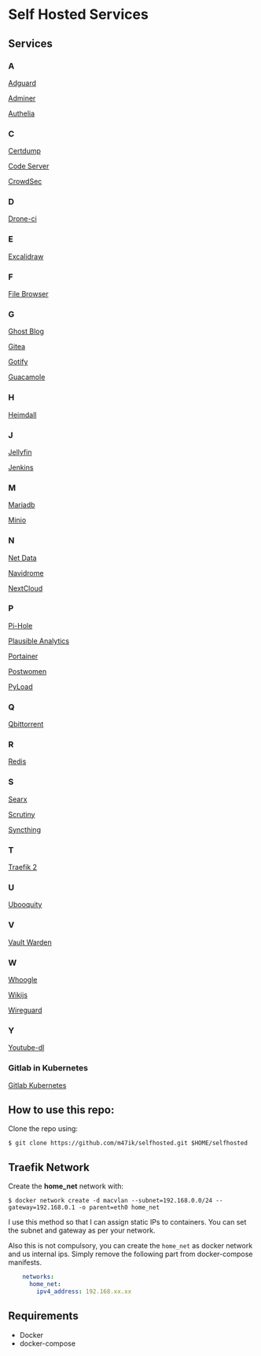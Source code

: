 # Self Hosted Services 

## Services 


### A
[Adguard](/services/adguard.yml)

[Adminer](/services/adminer.yml)

[Authelia](/services/sso.yml)


### C
[Certdump](/services/certdumper.yml)

[Code Server](/services/code.yml)

[CrowdSec](/services/crowdsec.yml)

### D
[Drone-ci](/services/drone-ci.yml)

### E
[Excalidraw](/services/excalidraw.yml)

### F
[File Browser](services/filebrowser.yml)

### G
[Ghost Blog](services/ghost-blog.yml)

[Gitea](/services/gitea.yml)

[Gotify](/services/gotify.yml)

[Guacamole](/services/guacamole.yml)

### H
[Heimdall](/services/heimdall.yml)

### J
[Jellyfin](/services/jellyfin.yml)

[Jenkins](/services/jenkins.yml)

### M
[Mariadb](/services/mariadb.yml)

[Minio](/services/minio.yml)

### N
[Net Data](services/netdata.yml)

[Navidrome](services/navidrome.yml)

[NextCloud](/services/nextcloud.yml)

### P
[Pi-Hole](services/pihole.yml)

[Plausible Analytics](/services/plausible-analytics.yml)

[Portainer](/services/portainer.yml)

[Postwomen](/services/postwomen.yml)

[PyLoad](services/pyload.yml)

### Q
[Qbittorrent](/services/qbittorrent.yml)

### R
[Redis](/services/redis.yml)

### S
[Searx](/services/find.yml)

[Scrutiny](/services/scrutiny.yml)

[Syncthing](/services/synthing.yml)

### T
[Traefik 2](/services/traefik2.yml)

### U
[Ubooquity](/services/ubooquity.yml)

### V
[Vault Warden](/services/vaultwarden.yml)

### W
[Whoogle](/services/whoogle.yml)

[Wikijs](/services/wikijs.yml)

[Wireguard](/services/wireguard.yml)

### Y
[Youtube-dl](/services/youtube-dl.yml)

### Gitlab in Kubernetes
[Gitlab Kubernetes](https://github.com/kha7iq/gitlab-k8s)

## How to use this repo:

Clone the repo using:

```
$ git clone https://github.com/m47ik/selfhosted.git $HOME/selfhosted
```


## Traefik Network

Create the **home_net** network with:

```
$ docker network create -d macvlan --subnet=192.168.0.0/24 --gateway=192.168.0.1 -o parent=eth0 home_net
```

I use this method so that I can assign static IPs to containers. You can set the subnet and gateway as per your network.

Also this is not compulsory, you can create the `home_net` as docker network and us internal ips. Simply remove the following part from docker-compose manifests.
```yaml
    networks:
      home_net:
        ipv4_address: 192.168.xx.xx
```

## Requirements
* Docker
* docker-compose

